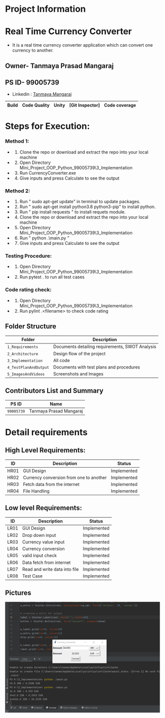 # Project Information
# Real Time Currency Converter
* It is a real time currency converter application which can convert one currency to another. 

## Owner- Tanmaya Prasad Mangaraj
## PS ID- 99005739
* Linkedin : [Tanmaya Mangaraj](https://www.linkedin.com/in/tanmaya-prasad-mangaraj-8b6ba8183/)
 

Build | Code Quality | Unity | [Git Inspector]  | Code coverage
------|----------|-------|--------------|-------------


# Steps for Execution:
### Method 1:
* 1. Clone the repo or download and extract the repo into your local machine
* 2. Open Directory Mini_Project_OOP_Python_99005739\3_Implementation
* 3. Run CurrencyConverter.exe
* 4. Give inputs and press Calculate to see the output

### Method 2:
* 1. Run " sudo apt-get update" in terminal to update packages.
* 2. Run " sudo apt-get install python3.8 python3-pip" to install python.
* 3. Run " pip install requests " to install requets module.
* 4. Clone the repo or download and extract the repo into your local machine
* 5. Open Directory Mini_Project_OOP_Python_99005739\3_Implementation
* 6. Run " python .\main.py "
* 7. Give inputs and press Calculate to see the output

### Testing Procedure:
* 1. Open Directory Mini_Project_OOP_Python_99005739\3_Implementation
* 2. Run pytest . to run all test cases

### Code rating check:
* 1. Open Directory Mini_Project_OOP_Python_99005739\3_Implementation
* 2. Run pylint .\<filename> to check code rating

## Folder Structure
Folder             | Description
-------------------| --------------------------------------------------
`1_Requirements`   | Documents detailing requirements, SWOT Analysis
`2_Architecture`   | Design flow of the project
`3_Implementation` | All code 
`4_TestPlanAndOutput`      | Documents with test plans and procedures
`5_ImagesAndVideos`| Screenshots and Images

## Contributors List and Summary

PS ID |  Name   
-------|------------
`99005739` | Tanmaya Prasad Mangaraj    

# Detail requirements
## High Level Requirements:

| ID | Description | Status |
| --- | --- | --- |
| HR01 | GUI Design | Implemented |
| HR02 | Currency conversion from one to another | Implemented |
| HR03 | Fetch data from the internet | Implemented |
| HR04 | File Handling | Implemented |


##  Low level Requirements:

| ID | Description | Status |
| --- | --- | --- |
| LR01 | GUI Design |Implemented |
| LR02 | Drop down input | Implemented |
| LR03 | Currency value input | Implemented |
| LR04 | Currency conversion | Implemented |
| LR05 | valid input check | Implemented |
| LR06 | Data fetch from internet | Implemented |
| LR07 | Read and write data into file | Implemented |
| LR08 | Test Case | Implemented |

## Pictures

![image](https://github.com/tanmaya191/Mini_Project_OOP_Python_99005739/blob/main/5_ImagesAndVideos/Capture1.PNG?raw=true)

